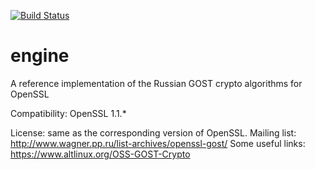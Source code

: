 [![Build Status](https://travis-ci.com/ddulesov/engine.svg?branch=master)](https://travis-ci.com/ddulesov/engine)
# engine
A reference implementation of the Russian GOST crypto algorithms for OpenSSL

Compatibility: OpenSSL 1.1.*

License: same as the corresponding version of OpenSSL.
Mailing list: http://www.wagner.pp.ru/list-archives/openssl-gost/
Some useful links: https://www.altlinux.org/OSS-GOST-Crypto
